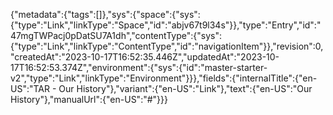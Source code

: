 {"metadata":{"tags":[]},"sys":{"space":{"sys":{"type":"Link","linkType":"Space","id":"abjv67t9l34s"}},"type":"Entry","id":"47mgTWPacj0pDatSU7A1dh","contentType":{"sys":{"type":"Link","linkType":"ContentType","id":"navigationItem"}},"revision":0,"createdAt":"2023-10-17T16:52:35.446Z","updatedAt":"2023-10-17T16:52:53.374Z","environment":{"sys":{"id":"master-starter-v2","type":"Link","linkType":"Environment"}}},"fields":{"internalTitle":{"en-US":"TAR - Our History"},"variant":{"en-US":"Link"},"text":{"en-US":"Our History"},"manualUrl":{"en-US":"#"}}}
